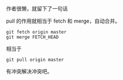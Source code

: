 作者很懒，就留下了一句话

pull 的作用就相当于 fetch 和 merge，自动合并。

```
git fetch origin master
git merge FETCH_HEAD
```

相当于

```
git pull origin master
```

有冲突解决冲突吧。